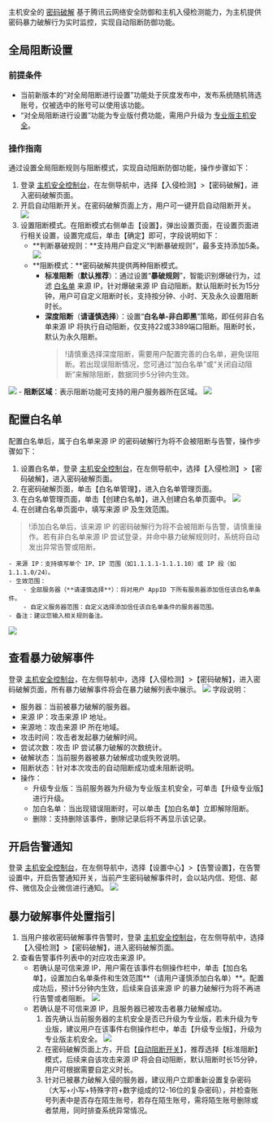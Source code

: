 
主机安全的 [密码破解](https://console.cloud.tencent.com/cwp/manage/crack) 基于腾讯云网络安全防御和主机入侵检测能力，为主机提供密码暴力破解行为实时监控，实现自动阻断防御功能。

## 全局阻断设置
### 前提条件
- 当前新版本的“对全局阻断进行设置”功能处于灰度发布中，发布系统随机筛选账号，仅被选中的账号可以使用该功能。
- “对全局阻断进行设置”功能为专业版付费功能，需用户升级为 [专业版主机安全](https://buy.cloud.tencent.com/yunjing)。

### 操作指南
通过设置全局阻断规则与阻断模式，实现自动阻断防御功能，操作步骤如下：
[](id:zdsz)
1. 登录 [主机安全控制台](https://console.cloud.tencent.com/cwp/manage/crack)，在左侧导航中，选择【入侵检测】>【密码破解】，进入密码破解页面。
2. 开启自动阻断开关。在密码破解页面上方，用户可一键开启自动阻断开关。
![](https://main.qcloudimg.com/raw/c9dd23157c220fddd1efbbc3935a76f7.png)
3. 设置阻断模式。在阻断模式右侧单击【设置】，弹出设置页面，在设置页面进行相关设置，设置完成后，单击【确定】即可，字段说明如下：
	- **判断暴破规则：**支持用户自定义“判断暴破规则”，最多支持添加5条。
	![](https://main.qcloudimg.com/raw/3ba37d9c0ab82ba4936cfb7290302fab.png)
	- **阻断模式：**密码破解共提供两种阻断模式。
		- **标准阻断**（**默认推荐**）：通过设置“**暴破规则**”，智能识别爆破行为，过滤 [白名单](#bmd) 来源 IP，针对爆破来源 IP 自动阻断。默认阻断时长为15分钟，用户可自定义阻断时长，支持按分钟、小时、天及永久设置阻断时长。
		- **深度阻断**（**请谨慎选择**）：设置“**白名单-非白即黑**”策略，即任何非白名单来源 IP 将执行自动阻断，仅支持22或3389端口阻断。阻断时长，默认为永久阻断。
			>!请慎重选择深度阻断，需要用户配置完善的白名单，避免误阻断。若出现误阻断情况，您可通过“加白名单”或“关闭自动阻断”来解除阻断，数据同步5分钟内生效。
			>
![](https://main.qcloudimg.com/raw/6eacb5c8618383929c6b5450029b389e.png)
	- **阻断区域**：表示阻断功能可支持的用户服务器所在区域。
![](https://main.qcloudimg.com/raw/6db183415f338917aeac87dd7a047331.png)

## 配置白名单
配置白名单后，属于白名单来源 IP 的密码破解行为将不会被阻断与告警，操作步骤如下：
[](id:bmd)
1. 设置白名单，登录 [主机安全控制台](https://console.cloud.tencent.com/cwp/manage/crack)，在左侧导航中，选择【入侵检测】>【密码破解】，进入密码破解页面。
2. 在密码破解页面，单击【白名单管理】，进入白名单管理页面。
2. 在白名单管理页面，单击【创建白名单】，进入创建白名单页面中。[](id:bmd)
![](https://main.qcloudimg.com/raw/a4baf97cc1073bb4fd8b6b57031d0e90.png)
3. 在创建白名单页面中，填写来源 IP 及生效范围。
>!添加白名单后，该来源 IP 的密码破解行为将不会被阻断与告警，请慎重操作。若有非白名单来源 IP 尝试登录，并命中暴力破解规则时，系统将自动发出异常告警或阻断。
>
	- 来源 IP：支持填写单个 IP、IP 范围（如1.1.1.1-1.1.1.10）或 IP 段（如1.1.1.0/24）。
	- 生效范围：
		- 全部服务器（**请谨慎选择**）：将对用户 AppID 下所有服务器添加信任该白名单条件。
		- 自定义服务器范围：自定义选择添加信任该白名单条件的服务器范围。
	- 备注：建议您输入相关规则备注。
![](https://main.qcloudimg.com/raw/7ab131809bcb74ec7a609c6ea7254a3f.png)

## 查看暴力破解事件
登录 [主机安全控制台](https://console.cloud.tencent.com/cwp/manage/crack)，在左侧导航中，选择【入侵检测】>【密码破解】，进入密码破解页面，所有暴力破解事件将会在暴力破解列表中展示。
![](https://main.qcloudimg.com/raw/d8a9d95faa9cc1f3b7cd41127cd6e20e.png)
字段说明：
- 服务器：当前被暴力破解的服务器。
- 来源 IP：攻击来源 IP 地址。
- 来源地：攻击来源 IP 所在地域。
- 攻击时间：攻击者发起暴力破解时间。
- 尝试次数：攻击 IP 尝试暴力破解的次数统计。
- 破解状态：当前服务器被暴力破解成功或失败说明。
- 阻断状态：针对本次攻击的自动阻断成功或未阻断说明。
- 操作：
	- 升级专业版：当前服务器为升级为专业版主机安全，可单击【升级专业版】进行升级。
	- 加白名单：当出现错误阻断时，可以单击【加白名单】立即解除阻断。
	- 删除：支持删除该事件，删除记录后将不再显示该记录。

## 开启告警通知
登录 [主机安全控制台](https://console.cloud.tencent.com/cwp/setting)，在左侧导航中，选择【设置中心】>【告警设置】，在告警设置中，开启告警通知开关，当前产生密码破解事件时，会以站内信、短信、邮件、微信及企业微信进行通知。
![](https://main.qcloudimg.com/raw/67d9b2ac444057027129e557b56d2d85.png)
## 暴力破解事件处置指引
1. 当用户接收密码破解事件告警时，登录 [主机安全控制台](https://console.cloud.tencent.com/cwp/manage/crack)，在左侧导航中，选择【入侵检测】>【密码破解】，进入密码破解页面。
2. 查看告警事件列表中的对应攻击来源 IP。
	- 若确认是可信来源 IP，用户需在该事件右侧操作栏中，单击【加白名单】，设置加白名单条件和生效范围**（请用户谨慎添加白名单）**。配置成功后，预计5分钟内生效，后续来自该来源 IP 的暴力破解行为将不再进行告警或者阻断。
	![](https://main.qcloudimg.com/raw/2e98282c0582ceb465acd7cc1185a89e.png)
	- 若确认是不可信来源 IP，且服务器已被攻击者暴力破解成功。
		1. 首先确认当前服务器的主机安全是否已升级为专业版，若未升级为专业版，建议用户在该事件右侧操作栏中，单击【升级专业版】，升级为专业版主机安全。
		![](https://main.qcloudimg.com/raw/04a36fbfd862154b2856357c3db477b6.png)
		2. 在密码破解页面上方，开启【[自动阻断开关](#zdsz)】，推荐选择【标准阻断】模式，后续来自该攻击来源 IP 将会自动阻断，默认阻断时长15分钟，用户可根据需要自定义时长。
		3. 针对已被暴力破解入侵的服务器，建议用户立即重新设置复杂密码（大写+小写+特殊字符+数字组成的12-16位的复杂密码），并检查账号列表中是否存在陌生账号，若存在陌生账号，需将陌生账号删除或者禁用，同时排查系统异常情况。

